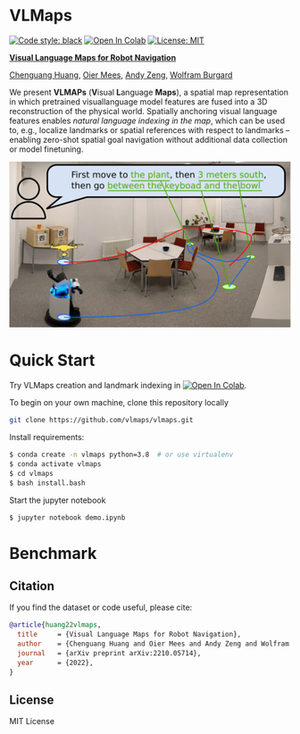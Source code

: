 # VLMaps
[![Code style: black](https://img.shields.io/badge/code%20style-black-000000.svg)](https://github.com/psf/black)
[![Open In Colab](https://colab.research.google.com/assets/colab-badge.svg)](https://colab.research.google.com/drive/1xsH9Gr_O36sBZaoPNq1SmqgOOF12spV0?usp=sharing)
[![License: MIT](https://img.shields.io/badge/License-MIT-yellow.svg)](https://opensource.org/licenses/MIT)


[<b>Visual Language Maps for Robot Navigation</b>](https://arxiv.org/pdf/2210.05714.pdf)

[Chenguang Huang](http://www2.informatik.uni-freiburg.de/~huang/), [Oier Mees](https://www.oiermees.com/), [Andy Zeng](https://andyzeng.github.io/), [Wolfram Burgard](http://www2.informatik.uni-freiburg.de/~burgard)

We present **VLMAPs** (**V**isual **L**anguage **Maps**),  a spatial map representation in which pretrained visuallanguage model features are fused into a 3D reconstruction of the physical
world. Spatially anchoring visual language features enables *natural language indexing in the map*, which can be used to, e.g., localize landmarks
or spatial references with respect to landmarks – enabling zero-shot spatial
goal navigation without additional data collection or model finetuning.

![](media/banner.png)

# Quick Start
Try VLMaps creation and landmark indexing in [![Open In Colab](https://colab.research.google.com/assets/colab-badge.svg)](https://colab.research.google.com/drive/1xsH9Gr_O36sBZaoPNq1SmqgOOF12spV0?usp=sharing).

To begin on your own machine, clone this repository locally
```bash
git clone https://github.com/vlmaps/vlmaps.git

```
Install requirements:
```bash
$ conda create -n vlmaps python=3.8  # or use virtualenv
$ conda activate vlmaps
$ cd vlmaps
$ bash install.bash
```
Start the jupyter notebook
```bash
$ jupyter notebook demo.ipynb
```


# Benchmark



## Citation

If you find the dataset or code useful, please cite:

```bibtex
@article{huang22vlmaps,
  title     = {Visual Language Maps for Robot Navigation},
  author    = {Chenguang Huang and Oier Mees and Andy Zeng and Wolfram Burgard},
  journal   = {arXiv preprint arXiv:2210.05714},
  year      = {2022},
}
```

## License

MIT License

